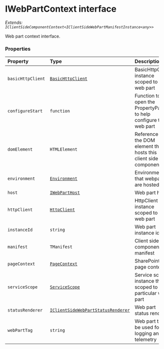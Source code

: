 # IWebPartContext interface

_Extends: `IClientSideComponentContext<IClientSideWebPartManifestInstance<any>>`_



Web part context interface.




### Properties

| Property	   | Type	| Description|
|:-------------|:-------|:-----------|
|`basicHttpClient`      | [`BasicHttpClient`](BasicHttpClient.md) | BasicHttpClient instance scoped to this web part |
|`configureStart`      | `function` | Function to open the PropertyPane to help configure this web part |
|`domElement`      | `HTMLElement` | Reference to the DOM element that hosts this client side component |
|`environment`      | [`Environment`](Environment.md) | Environment that webparts are hosted in |
|`host`      | [`IWebPartHost`](IWebPartHost.md) | Web part host |
|`httpClient`      | [`HttpClient`](HttpClient.md) | HttpClient instance scoped to this web part |
|`instanceId`      | `string` | Web part instance id |
|`manifest`      | `TManifest` | Client side component manifest |
|`pageContext`      | [`PageContext`](PageContext.md) | SharePoint page context |
|`serviceScope`      | [`ServiceScope`](ServiceScope.md) | Service scope instance that is scoped to this particular web part |
|`statusRenderer`      | [`IClientSideWebPartStatusRenderer`](IClientSideWebPartStatusRenderer.md) | Web part status renderer |
|`webPartTag`      | `string` | Web part tag to be used for logging and telemetry |




